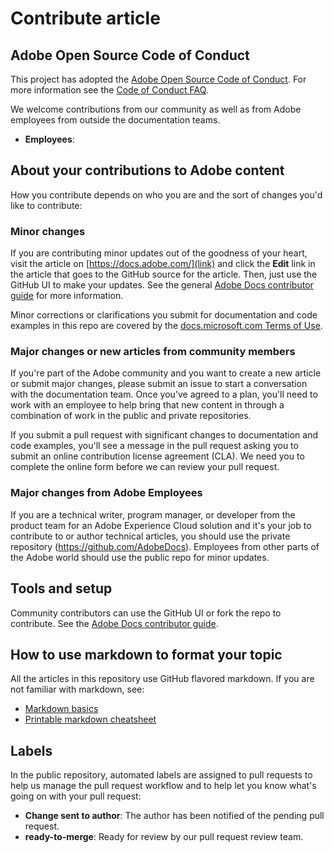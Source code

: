 # Contribute article

## Adobe Open Source Code of Conduct

This project has adopted the [Adobe Open Source Code of Conduct](link). For more information see the [Code of Conduct FAQ](link).

We welcome contributions from our community as well as from Adobe employees from outside the documentation teams. 

* **Employees**: 

## About your contributions to Adobe content

How you contribute depends on who you are and the sort of changes you'd like to contribute:

### Minor changes

If you are contributing minor updates out of the goodness of your heart, visit the article on [https://docs.adobe.com/](link) and click the **Edit** link in the article that goes to the GitHub source for the article. Then, just use the GitHub UI to make your updates. See the general [Adobe Docs contributor guide](https://docs.adobe.com/contribute/) for more information.

Minor corrections or clarifications you submit for documentation and code examples in this repo are covered by the [docs.microsoft.com Terms of Use](https://docs.microsoft.com/legal/termsofuse).

### Major changes or new articles from community members

If you're part of the Adobe community and you want to create a new article or submit major changes, please submit an issue to start a conversation with the documentation team. Once you've agreed to a plan, you'll need to work with an employee to help bring that new content in through a combination of work in the public and private repositories.

If you submit a pull request with significant changes to documentation and code examples, you'll see a message in the pull request asking you to submit an online contribution license agreement (CLA). We need you to complete the online form before we can review your pull request.

### Major changes from Adobe Employees

If you are a technical writer, program manager, or developer from the product team for an Adobe Experience Cloud solution and it's your job to contribute to or author technical articles, you should use the private repository (https://github.com/AdobeDocs). Employees from other parts of the Adobe world should use the public repo for minor updates.

## Tools and setup
Community contributors can use the GitHub UI or fork the repo to contribute. See the [Adobe Docs contributor guide](https://docs.adobe.com/contribute). 

## How to use markdown to format your topic
All the articles in this repository use GitHub flavored markdown. If you are not familiar with markdown, see:

* [Markdown basics](https://help.github.com/articles/markdown-basics/)
* [Printable markdown cheatsheet](https://guides.github.com/pdfs/markdown-cheatsheet-online.pdf)

## Labels
In the public repository, automated labels are assigned to pull requests to help us manage the pull request workflow and to help let you know what's going on with your pull request:

* **Change sent to author**: The author has been notified of the pending pull request.
* **ready-to-merge**: Ready for review by our pull request review team.

